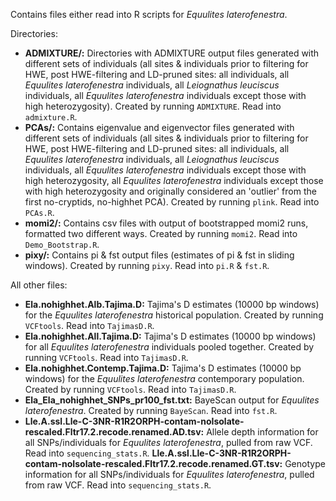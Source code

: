 Contains files either read into R scripts for *Equulites laterofenestra*.

Directories:
 * **ADMIXTURE/:** Directories with ADMIXTURE output files generated with different sets of individuals (all sites & individuals prior to filtering for HWE, post HWE-filtering and LD-pruned sites: all individuals, all *Equulites laterofenestra* individuals, all *Leiognathus leuciscus* individuals, all *Equulites laterofenestra* individuals except those with high heterozygosity). Created by running `ADMIXTURE`. Read into `admixture.R`.
 * **PCAs/:** Contains eigenvalue and eigenvector files generated with different sets of individuals (all sites & individuals prior to filtering for HWE, post HWE-filtering and LD-pruned sites: all individuals, all *Equulites laterofenestra* individuals, all *Leiognathus leuciscus* individuals, all *Equulites laterofenestra* individuals except those with high heterozygosity, all *Equulites laterofenestra* individuals except those with high heterozygosity and originally considered an 'outlier' from the first no-cryptids, no-highhet PCA). Created by running `plink`. Read into `PCAs.R`.
 * **momi2/:** Contains csv files with output of bootstrapped momi2 runs, formatted two different ways. Created by running `momi2`. Read into `Demo_Bootstrap.R`.
 * **pixy/:** Contains pi & fst output files (estimates of pi & fst in sliding windows). Created by running `pixy`. Read into `pi.R` & `fst.R`.

All other files:
 * **Ela.nohighhet.Alb.Tajima.D:** Tajima's D estimates (10000 bp windows) for the *Equulites laterofenestra* historical population. Created by running `VCFtools`. Read into `TajimasD.R`.
 * **Ela.nohighhet.All.Tajima.D:** Tajima's D estimates (10000 bp windows) for all *Equulites laterofenestra* individuals pooled together. Created by running `VCFtools`. Read into `TajimasD.R`.
 * **Ela.nohighhet.Contemp.Tajima.D:** Tajima's D estimates (10000 bp windows) for the *Equulites laterofenestra* contemporary population. Created by running `VCFtools`. Read into `TajimasD.R`.
 * **Ela_Ela_nohighhet_SNPs_pr100_fst.txt:** BayeScan output for *Equulites laterofenestra*. Created by running `BayeScan`. Read into `fst.R`.
 * **Lle.A.ssl.Lle-C-3NR-R1R2ORPH-contam-noIsolate-rescaled.Fltr17.2.recode.renamed.AD.tsv:** Allele depth information for all SNPs/individuals for *Equulites laterofenestra*, pulled from raw VCF. Read into `sequencing_stats.R`.
   **Lle.A.ssl.Lle-C-3NR-R1R2ORPH-contam-noIsolate-rescaled.Fltr17.2.recode.renamed.GT.tsv:** Genotype information for all SNPs/individuals for *Equulites laterofenestra*, pulled from raw VCF. Read into `sequencing_stats.R`.
